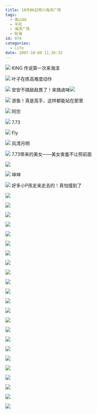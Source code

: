 ```yaml
---
title: 10月06日周六海滨广场
tags:
  - 南山66
  - 平花
  - 海滨广场
  - 轮滑
id: 974
categories:
  - Life
date: 2007-10-08 11:36:32
---
```


![](/images/2007/10/08_112637_8007.jpg)
KING 传说第一次来海滨

![](/images/2007/10/08_112645_8008.jpg)
叶子在练高难度动作

![](/images/2007/10/08_112654_8009.jpg)
安安不搞敌敌畏了！来搞卤味![](/images/2007/08/23_em016_7586.gif)

![](/images/2007/10/08_112707_8010.jpg)
游鱼！真是高手，这样都能站在那里

![](/images/2007/10/08_112718_8011.jpg)
阿宗

![](/images/2007/10/08_113411_8012.jpg)
7.73

![](/images/2007/10/08_112727_8013.jpg)
Fly

![](/images/2007/10/08_112808_8014.jpg)
风清月明

![](/images/2007/10/08_112817_8015.jpg)
7.73带来的美女——美女害羞不让照前面

![](/images/2007/10/08_112826_8016.jpg)

![](/images/2007/10/08_112855_8017.jpg)
坤坤

![](/images/2007/10/08_112909_8018.jpg)
好多小P孩走来走去的！真怕撞到了

![](/images/2007/10/08_112916_8019.jpg)

![](/images/2007/10/08_112925_8020.jpg)

![](/images/2007/10/08_112933_8021.jpg)

![](/images/2007/10/08_112944_8022.jpg)

![](/images/2007/10/08_112952_8023.jpg)

![](/images/2007/10/08_113000_8024.jpg)

![](/images/2007/10/08_113008_8025.jpg)

![](/images/2007/10/08_113018_8026.jpg)

![](/images/2007/10/08_122450_8027.jpg)

![](/images/2007/10/08_113037_8028.jpg)

![](/images/2007/10/08_113046_8029.jpg)

![](/images/2007/10/08_113403_8030.jpg)

![](/images/2007/10/08_113418_8031.jpg)

![](/images/2007/10/08_113425_8032.jpg)

![](/images/2007/10/08_113432_8033.jpg)

![](/images/2007/10/08_113440_8034.jpg)

![](/images/2007/10/08_113448_8035.jpg)

![](/images/2007/10/08_113457_8036.jpg)

![](/images/2007/10/08_113505_8037.jpg)

![](/images/2007/10/08_113512_8038.jpg)

![](/images/2007/10/08_113520_8039.jpg)

![](/images/2007/10/08_113528_8040.jpg)

![](/images/2007/10/08_113535_8041.jpg)